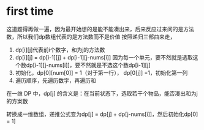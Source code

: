 # first time
这道题得再做一遍，因为最开始想的是能不能凑出来，后来反应过来问的是方法数，所以我们dp数组代表的是方法数而不是价值
按照递归三部曲来走，
1. dp[i][j]代表前i个数字，和为j的方法数
2. dp[i][j] = dp[i-1][j] + dp[i-1][j-nums[i]] 因为每一个单元，要不然就是选取这个数dp[i-1][j-nums[i]]，要不然就是不选这个数dp[i-1][j] 
3. 初始化，dp[0][num[0]] = 1（对于第一行）， dp[0[j]] =1，初始化第一列
4. 遍历顺序，先遍历数字，再遍历和

在一维 DP 中，dp[j] 的含义是：在当前状态下，选取若干个物品，能否凑出和为j的方案数

转换成一维数组，递推公式变为dp[j] = dp[j] + dp[j-nums[i]]，然后初始化dp[0] = 1]